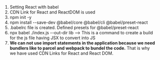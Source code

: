 1. Setting React with babel
2. CDN Link for React and ReactDOM is used
3. npm init -y
4. npm install --save-dev @babel/core @babel/cli @babel/preset-react
5. .babelrc file is created. Defined presets for @babel/preset-react
6. npx babel ./index.js --out-dir lib --> This is a command to create a build for the js file having JSX to convert into JS
7. <b>We can not use import statements in the application because we need bundlers like to parcel and webpack to bundel the code.</b> That is why we have used CDN Links for React and React DOM.